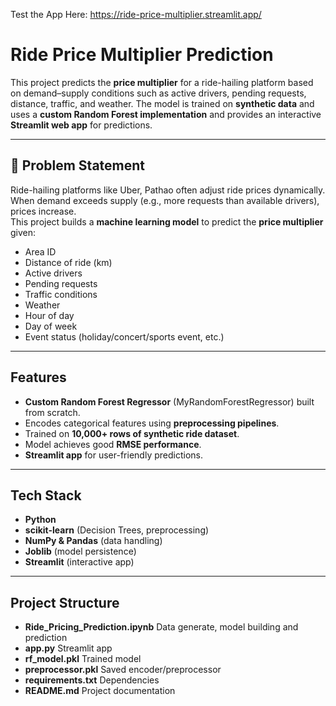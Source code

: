 Test the App Here: https://ride-price-multiplier.streamlit.app/

# Ride Price Multiplier Prediction

This project predicts the **price multiplier** for a ride-hailing platform based on demand–supply conditions such as active drivers, pending requests, distance, traffic, and weather. The model is trained on **synthetic data** and uses a **custom Random Forest implementation** and provides an interactive **Streamlit web app** for predictions.

---

## 📌 Problem Statement  
Ride-hailing platforms like Uber, Pathao often adjust ride prices dynamically. When demand exceeds supply (e.g., more requests than available drivers), prices increase.  
This project builds a **machine learning model** to predict the **price multiplier** given:  

- Area ID  
- Distance of ride (km)  
- Active drivers  
- Pending requests  
- Traffic conditions  
- Weather  
- Hour of day  
- Day of week  
- Event status (holiday/concert/sports event, etc.)  

---

## Features  

- **Custom Random Forest Regressor** (MyRandomForestRegressor) built from scratch.  
- Encodes categorical features using **preprocessing pipelines**.  
- Trained on **10,000+ rows of synthetic ride dataset**.  
- Model achieves good **RMSE performance**.  
- **Streamlit app** for user-friendly predictions.  

---

## Tech Stack  

- **Python**  
- **scikit-learn** (Decision Trees, preprocessing)  
- **NumPy & Pandas** (data handling)  
- **Joblib** (model persistence)  
- **Streamlit** (interactive app)  

---

## Project Structure  

- **Ride_Pricing_Prediction.ipynb**      Data generate, model building and prediction
- **app.py**                             Streamlit app
- **rf_model.pkl**                       Trained model 
- **preprocessor.pkl**                   Saved encoder/preprocessor
- **requirements.txt**                   Dependencies
- **README.md**                          Project documentation
